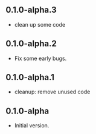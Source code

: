 ## 0.1.0-alpha.3
- clean up some code
## 0.1.0-alpha.2
- Fix some early bugs.
## 0.1.0-alpha.1
- cleanup: remove unused code

## 0.1.0-alpha

- Initial version.
